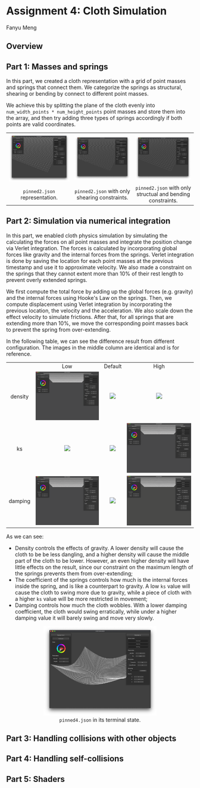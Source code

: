 Assignment 4: Cloth Simulation
====================
Fanyu Meng

## Overview

## Part 1: Masses and springs

In this part, we created a cloth representation with a grid of point
masses and springs that connect them. We categorize the springs as
structural, shearing or bending by connect to different point masses.

We achieve this by splitting the plane of the cloth evenly into 
`num_width_points * num_height_points` point masses and store them into 
the array, and then try adding three types of springs accordingly if 
both points are valid coordinates.

<div align="middle">
    <table width="100%" align="middle">
        <tr>
            <td align="middle">
                <img src="images/p1_all.png" width="100%"/>
            </td>
            <td align="middle">
                <img src="images/p1_shearing.png" width="100%"/>
            </td>
            <td align="middle">
                <img src="images/p1_others.png" width="100%"/>
            </td>
        </tr>
        <tr>
            <td align="middle">
                <figcaption align="middle"> 
                    <code>pinned2.json</code> representation.
                </figcaption>
            </td>
            <td align="middle">
                <figcaption align="middle"> 
                    <code>pinned2.json</code> with only shearing constraints.
                </figcaption>
            </td>
            <td align="middle">
                <figcaption align="middle"> 
                    <code>pinned2.json</code> with only structual and bending constraints.
                </figcaption>
            </td>
        </tr>
    </table>
</div>

## Part 2: Simulation via numerical integration

In this part, we enabled cloth physics simulation by simulating the 
calculating the forces on all point masses and integrate the position 
change via Verlet integration. The forces is calculated by incorporating
global forces like gravity and the internal forces from the springs. 
Verlet integration is done by saving the location for each point masses
at the previous timestamp and use it to approximate velocity. We also 
made a constraint on the springs that they cannot extent more than 10% 
of their rest length to prevent overly extended springs.

We first compute the total force by adding up the global forces (e.g. 
gravity) and the internal forces using Hooke's Law on the springs. Then,
we compute displacement using Verlet integration by incorporating the 
previous location, the velocity and the acceleration. We also scale down 
the effect velocity to simulate frictions. After that, for all springs 
that are extending more than 10%, we move the corresponding point masses 
back to prevent the spring from over-extending.

In the following table, we can see the difference result from different 
configuration. The images in the middle column are identical and is for
reference.

<div align="middle">
    <table width="100%" align="middle">
        <tr>
            <td align="middle"> </td>
            <td align="middle"> Low </td>
            <td align="middle"> Default </td>
            <td align="middle"> High </td>
        </tr>
        <tr>
            <td align="middle"> density </td>
            <td align="middle">
                <img src="images/p2_density_low.gif" width="100%"/>
            </td>
            <td align="middle">
                <img src="images/p2_reference.gif" width="100%"/>
            </td>
            <td align="middle">
                <img src="images/p2_density_high.gif" width="100%"/>
            </td>
        </tr>
        <tr>
            <td align="middle"> ks </td>
            <td align="middle">
                <img src="images/p2_ks_low.gif" width="100%"/>
            </td>
            <td align="middle">
                <img src="images/p2_reference.gif" width="100%"/>
            </td>
            <td align="middle">
                <img src="images/p2_ks_high.gif" width="100%"/>
            </td>
        </tr>
        <tr>
            <td align="middle"> damping </td>
            <td align="middle">
                <img src="images/p2_damping_low.gif" width="100%"/>
            </td>
            <td align="middle">
                <img src="images/p2_reference.gif" width="100%"/>
            </td>
            <td align="middle">
                <img src="images/p2_damping_high.gif" width="100%"/>
            </td>
        </tr>
    </table>
</div>

As we can see:
- Density controls the effects of gravity. A lower density will cause 
the cloth to be be less dangling, and a higher density will cause the 
middle part of the cloth to be lower. However, an even higher density 
will have little effects on the result, since our constraint on the 
maximum length of the springs prevents them from over-extending;
- The coefficient of the springs controls how much is the internal 
forces inside the spring, and is like a counterpart to gravity. A low 
`ks` value will cause the cloth to swing more due to gravity, while a 
piece of cloth with a higher `ks` value will be more restricted in 
movement; 
- Damping controls how much the cloth wobbles. With a lower damping 
coefficient, the cloth would swing erratically, while under a higher 
damping value it will barely swing and move very slowly.

<div align="middle">
    <img src="images/p2_pinned4_terminal.png" width="60%"/>
    <figcaption align="middle"> 
        <code>pinned4.json</code> in its terminal state.
    </figcaption>
</div>


## Part 3: Handling collisions with other objects


## Part 4: Handling self-collisions


## Part 5: Shaders
